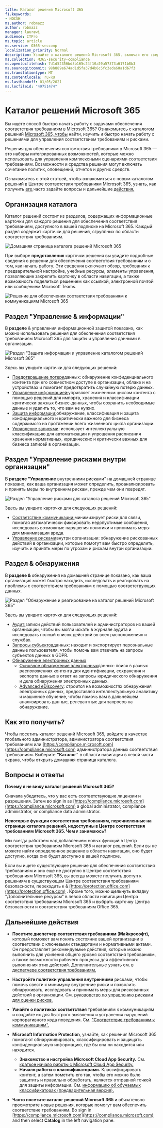 ```yaml
---
title: Каталог решений Microsoft 365
f1.keywords:
- NOCSH
ms.author: robmazz
author: robmazz
manager: laurawi
audience: ITPro
ms.topic: article
ms.service: O365-seccomp
localization_priority: Normal
description: Узнайте о каталоге решений Microsoft 365, включая его сведения, способ его получения и дальнейшие действия.
ms.collection: M365-security-compliance
ms.openlocfilehash: 7d1d52356bd3b165c24f10a20a57373a6171b8b3
ms.sourcegitcommit: 98b889e674ad1d5fa37d4b6c5fc3eda60a1d67f3
ms.translationtype: MT
ms.contentlocale: ru-RU
ms.lasthandoff: 01/05/2021
ms.locfileid: "49751474"
---
```

# <a name="microsoft-365-solution-catalog"></a>Каталог решений Microsoft 365

Вы ищете способ быстро начать работу с задачами обеспечения соответствия требованиям в Microsoft 365? Ознакомьтесь с каталогом решений [Microsoft 365, чтобы](https://compliance.microsoft.com/solutioncatalog) найти, изучить и быстро начать работу с решениями для управления соответствием требованиям и рисками.

Решения для обеспечения соответствия требованиям в Microsoft 365 — это наборы интегрированных возможностей, которые можно использовать для управления комплексными сценариями соответствия требованиям. Возможности и средства решения могут включать сочетание политик, оповещений, отчетов и других средств.

Ознакомьтесь с этой статьей, чтобы ознакомиться с новым каталогом [](#how-do-i-get-this)решений в Центре соответствия требованиям Microsoft 365, узнать, как получить [его,](#frequently-asked-questions)часто задайте вопросы и дальнейшие [действия.](#next-steps)

## <a name="catalog-organization"></a>Организация каталога

Каталог решений состоит из разделов, содержащих информационные карточки для каждого решения для обеспечения соответствия требованиям, доступного в вашей подписке на Microsoft 365. Каждый раздел содержит карточки для решений, сгруппных по области соответствия требованиям.

![Домашняя страница каталога решений Microsoft 365](../media/m365-solution-catalog-home.png)

При выборе **представления** карточки решения вы увидите подробные сведения о решении для обеспечения соответствия требованиям и о том, как начать работу. Эти сведения включают обзор, требования к предварительной настройке, учебные ресурсы, элементы управления, позволяющие закрепить карточку в области навигации, а также возможность поделиться решением как ссылкой, электронной почтой или сообщением Microsoft Teams.

![Решение для обеспечения соответствия требованиям к коммуникациям Microsoft 365](../media/m365-solution-catalog-communication-compliance.png)

## <a name="information-protection--governance-section"></a>Раздел "Управление & информации"

В **разделе** & управления информационной защитой показано, как можно использовать решения для обеспечения соответствия требованиям Microsoft 365 для защиты и управления данными в организации.

![Раздел "Защита информации и управление каталогом решений Microsoft 365"](../media/m365-solution-catalog-information-protection-governance.png)

Здесь вы увидите карточки для следующих решений:

- [Предотвращение потери](data-loss-prevention-policies.md)данных: обнаружение конфиденциального контента при его совместном доступе в организации, облаке и на устройствах и помогает предотвратить случайную потерю данных.
- [Управление информацией:](manage-information-governance.md)управляет жизненным циклом контента с помощью решений для импорта, хранения и классификации критически важных бизнес-данных, чтобы сохранить необходимые данные и удалить то, что вам не нужно.
- [Защита информации:](information-protection.md)обнаружение, классификация и защита конфиденциального и критически важного для бизнеса содержимого на протяжении всего жизненного цикла организации.
- [Управление записями](records-management.md): использует интеллектуальную классификацию для автоматизации и упрощения расписания хранения нормативных, юридических и критически важных для бизнеса записей в организации.

## <a name="insider-risk-management-section"></a>Раздел "Управление рисками внутри организации"

В **разделе "Управление** внутренними рисками" на домашней странице показано, как ваша организация может определить, проанализировать и принять меры по внутренним рискам, прежде чем они повредят.

![Раздел "Управление рисками для каталога решений Microsoft 365"](../media/m365-solution-catalog-insider-risk-management.png)

Здесь вы увидите карточки для следующих решений:

- [Соответствие коммуникации:](communication-compliance.md)минимизирует риски для связи, помогая автоматически фиксировать недопустимые сообщения, исследовать возможные нарушения политики и принимать меры для минимизации вреда.
- [Управление рисками](insider-risk-management.md)внутри организации: обнаружение рискованных действий в организации, которые помогут вам быстро определить, изучить и принять меры по угрозам и рискам внутри организации.

## <a name="discovery--response-section"></a>Раздел & обнаружения

В **разделе &** обнаружения на домашней странице показано, как ваша организация может быстро находить, исследовать и реагировать на проблемы с соответствием требованиям с помощью соответствующих данных.

![Раздел "Обнаружение и реагирование на каталог решений Microsoft 365"](../media/m365-solution-catalog-discovery-response.png)

Здесь вы увидите карточки для следующих решений:

- [Аудит:](search-the-audit-log-in-security-and-compliance.md)записи действий пользователей и администраторов из вашей организации, чтобы вы могли искать в журнале аудита и исследовать полный список действий во всех расположениях и службах.
- [Запросы субъектов](manage-gdpr-data-subject-requests-with-the-dsr-case-tool.md)данных: находит и экспортирует персональные данные пользователя, чтобы помочь вам отвечать на запросы субъектов данных в GDPR.
- [Обнаружение электронных данных](manage-legal-investigations.md)
    - [Основное обнаружение электронных](ediscovery-cases.md)данных: поиск в разных расположениях контента для идентификации, сохранения и экспорта данных в ответ на запросы юридического обнаружения и дела обнаружения электронных данных.
    - [Advanced eDiscovery](overview-ediscovery-20.md): строится на возможностях обнаружения электронных данных, предоставляя интеллектуальную аналитику и машинное обучение, чтобы помочь вам в дальнейшем анализировать данные, релевантные для запросов на обнаружение.

## <a name="how-do-i-get-this"></a>Как это получить?

Чтобы посетить каталог решений Microsoft 365, войдите в качестве глобального администратора, администратора соответствия требованиям или [https://compliance.microsoft.com](https://compliance.microsoft.com) администратора данных соответствия требованиям. Выберите **"Каталог"** в области навигации в левой части экрана, чтобы открыть домашняя страница каталога.

## <a name="frequently-asked-questions"></a>Вопросы и ответы

**Почему я не вижу каталог решений Microsoft 365?**

Сначала убедитесь, что у вас есть соответствующие лицензии и разрешения. Затем во sign in as [https://compliance.microsoft.com](https://compliance.microsoft.com) a global administrator, compliance administrator, or compliance data administrator.

**Некоторые функции соответствия требованиям, перечисленные на странице каталога решений, недоступны в Центре соответствия требованиям Microsoft 365. Чем я занимаюсь?**

Мы всегда работаем над добавлением новых функций в Центр соответствия требованиям Microsoft 365 и каталог решений. Если вы не можете найти определенное решение в области навигации, оно будет доступно, когда оно будет доступно в вашей подписке.

Если вы ищете существующее решение для обеспечения соответствия требованиям и оно еще не доступно в Центре соответствия требованиям Microsoft 365, вы всегда можете получить доступ к решениям в существующем Центре соответствия требованиям безопасности, переходить к &amp; [https://protection.office.com](https://protection.office.com) . Кроме того, можно щелкнуть вкладку "Дополнительные ресурсы" в левой области навигации Центра соответствия требованиям Microsoft 365 и выбрать карточку Центра безопасности и соответствия требованиям Office 365.   

## <a name="next-steps"></a>Дальнейшие действия

- **Посетите диспетчер соответствия требованиям (Майкрософт),** который поможет вам понять состояние вашей организации в соответствии с ключевыми стандартами и нормативными актами. Он предоставляет рекомендуемые действия, которые можно выполнить для усиления общего уровня соответствия требованиям, а также возможности рабочего процесса для эффективного выполнения этих действий. Дополнительные узнать см. в [диспетчере соответствия требованиям.](compliance-manager.md)

- **Настройте политики управления внутренними** рисками, чтобы помочь свести к минимуму внутренние риски и позволить обнаруживать, исследовать и принимать меры для рискованных действий в организации. См. [руководство по управлению рисками для оценки рисков.](insider-risk-management.md)

- **Узнайте о политиках соответствия** требованиям к коммуникациям и создайте их для быстрого выявления и устранения нарушений корпоративного кода поведения. См. ["Соответствие требованиям к коммуникациям".](communication-compliance.md)

- **Microsoft Information Protection**, узнайте, как решения Microsoft 365 помогают обнаруживировать, классифицировать и защищать конфиденциальную информацию, где бы она ни находится или находится.
    - **Знакомство и настройка Microsoft Cloud App Security.** См. [краткое начало работы с Microsoft Cloud App Security.](https://docs.microsoft.com/cloud-app-security/getting-started-with-cloud-app-security)
    - **Начало работы с классификаторами.** Классифицировать контент, а затем пометить его так, чтобы его можно было защитить и правильно обработать, является отправной точкой для защиты информации. См. [информацию об обучаемых классификаторах (предварительная версия).](classifier-learn-about.md)

- **Часто посетите каталог решений Microsoft 365** и обязательно просмотрите новые решения, которые помогут вам обеспечить соответствие требованиям. Во sign in [https://compliance.microsoft.com](https://compliance.microsoft.com) and then select **Catalog** in the left navigation pane.
